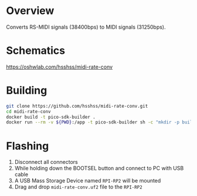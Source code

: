 # Overview

Converts RS-MIDI signals (38400bps) to MIDI signals (31250bps).

# Schematics

https://oshwlab.com/hsshss/midi-rate-conv

# Building

```bash
git clone https://github.com/hsshss/midi-rate-conv.git
cd midi-rate-conv
docker build -t pico-sdk-builder .
docker run --rm -v ${PWD}:/app -t pico-sdk-builder sh -c "mkdir -p build && cd build && cmake .. && make"
```

# Flashing

1. Disconnect all connectors
2. While holding down the BOOTSEL button and connect to PC with USB cable
3. A USB Mass Storage Device named `RPI-RP2` will be mounted
4. Drag and drop `midi-rate-conv.uf2` file to the `RPI-RP2`
